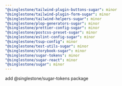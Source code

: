 ```yaml
---
"@singlestone/tailwind-plugin-buttons-sugar": minor
"@singlestone/tailwind-plugin-form-sugar": minor
"@singlestone/tailwind-helpers-sugar": minor
"@singlestone/plop-generators-sugar": minor
"@singlestone/prettier-config-sugar": minor
"@singlestone/postcss-preset-sugar": minor
"@singlestone/eslint-config-sugar": minor
"@singlestone/tsup-config": minor
"@singlestone/test-utils-sugar": minor
"@singlestone/storybook-sugar": minor
"@singlestone/sugar-tokens": minor
"@singlestone/sugar-react": minor
"@singlestone/sugar": minor
---
```


add @singlestone/sugar-tokens package
